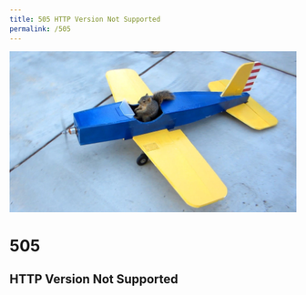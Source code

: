 ```yaml
---
title: 505 HTTP Version Not Supported
permalink: /505
---
```

<div class="status-page-container">
<div>
    <img src="/assets/img/code/505.jpg" alt="505 HTTP Version Not Supported" />
    <h1>505</h1>
    <h2>HTTP Version Not Supported</h2>
</div>
</div>
